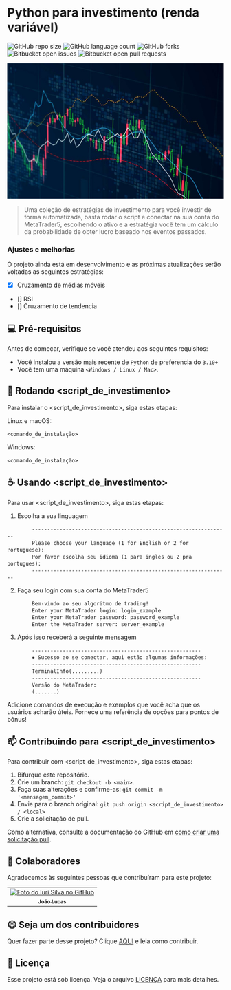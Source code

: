 # Python para investimento (renda variável)

![GitHub repo size](https://img.shields.io/github/repo-size/iuricode/README-template?style=for-the-badge)
![GitHub language count](https://img.shields.io/github/languages/count/iuricode/README-template?style=for-the-badge)
![GitHub forks](https://img.shields.io/github/forks/iuricode/README-template?style=for-the-badge)
![Bitbucket open issues](https://img.shields.io/bitbucket/issues/iuricode/README-template?style=for-the-badge)
![Bitbucket open pull requests](https://img.shields.io/bitbucket/pr-raw/iuricode/README-template?style=for-the-badge)

<img src="assets/inveting.jpg" alt="Exemplo imagem">

> Uma coleção de estratégias de investimento para você investir de forma automatizada, basta rodar o script e conectar na sua conta do MetaTrader5, escolhendo o ativo e a estratégia você tem um cálculo da probabilidade de obter lucro baseado nos eventos passados.

### Ajustes e melhorias

O projeto ainda está em desenvolvimento e as próximas atualizações serão voltadas as seguintes estratégias:

- [x] Cruzamento de médias móveis
- []  RSI
- []  Cruzamento de tendencia

## 💻 Pré-requisitos

Antes de começar, verifique se você atendeu aos seguintes requisitos:

* Você instalou a versão mais recente de `Python` de preferencia do `3.10+`
* Você tem uma máquina `<Windows / Linux / Mac>`.

## 🚀 Rodando <script_de_investimento>

Para instalar o <script_de_investimento>, siga estas etapas:

Linux e macOS:
```
<comando_de_instalação>
```

Windows:
```
<comando_de_instalação>
```

## ☕ Usando <script_de_investimento>

Para usar <script_de_investimento>, siga estas etapas:

1. Escolha a sua linguagem

```
        ----------------------------------------------------------------
        Please choose your language (1 for English or 2 for Portuguese): 
        Por favor escolha seu idioma (1 para ingles ou 2 pra portugues):
        ----------------------------------------------------------------
```
2. Faça seu login com sua conta do MetaTrader5

```
        Bem-vindo ao seu algoritmo de trading!
        Enter your MetaTrader login: login_example
        Enter your MetaTrader password: password_example
        Enter the MetaTrader server: server_example
```
3. Após isso receberá a seguinte mensagem

```
        -------------------------------------------------------
        ✹ Sucesso ao se conectar, aqui estão algumas informações:
        -------------------------------------------------------
        TerminalInfo(.........)
        -------------------------------------------------------
        Versão do MetaTrader:
        (.......)
```
Adicione comandos de execução e exemplos que você acha que os usuários acharão úteis. Fornece uma referência de opções para pontos de bônus!

## 📫 Contribuindo para <script_de_investimento>

Para contribuir com <script_de_investimento>, siga estas etapas:

1. Bifurque este repositório.
2. Crie um branch: `git checkout -b <main>`.
3. Faça suas alterações e confirme-as: `git commit -m '<mensagem_commit>'`
4. Envie para o branch original: `git push origin <script_de_investimento> / <local>`
5. Crie a solicitação de pull.

Como alternativa, consulte a documentação do GitHub em [como criar uma solicitação pull](https://help.github.com/en/github/collaborating-with-issues-and-pull-requests/creating-a-pull-request).

## 🤝 Colaboradores

Agradecemos às seguintes pessoas que contribuíram para este projeto:

<table>
  <tr>
    <td align="center">
      <a href="#">
        <img src="https://avatars.githubusercontent.com/u/62743404?v=4" width="100px;" alt="Foto do Iuri Silva no GitHub"/><br>
        <sub>
          <b>João Lucas</b>
        </sub>
      </a>
    </td>
  </tr>
</table>

## 😄 Seja um dos contribuidores

Quer fazer parte desse projeto? Clique [AQUI](CONTRIBUTING.md) e leia como contribuir.

## 📝 Licença

Esse projeto está sob licença. Veja o arquivo [LICENÇA](LICENSE.md) para mais detalhes.